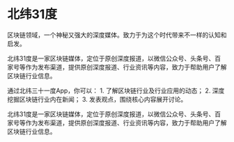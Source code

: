 # 北纬31度

区块链领域，一个神秘又强大的深度媒体。致力于为这个时代带来不一样的认知和启发。

北纬31度是一家区块链媒体，定位于原创深度报道，以微信公众号、头条号、百家号等作为发布渠道，提供原创深度报道、行业资讯等内容，致力于帮助用户了解区块链行业信息。

 通过北纬三十一度App，你可以： 1. 了解区块链行业及行业应用的动态； 2. 深度挖掘区块链行业内在新闻； 3. 发表观点，围绕核心内容展开讨论。

北纬31度是一家区块链媒体，定位于原创深度报道，以微信公众号、头条号、百家号等作为发布渠道，提供原创深度报道、行业资讯等内容，致力于帮助用户了解区块链行业信息。
